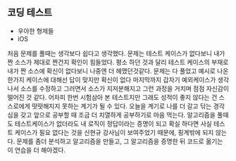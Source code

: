 ## 코딩 테스트
+ 우아한 형제들
+ iOS

처음 문제를 풀때는 생각보다 쉽다고 생각했다. 문제는 테스트 케이스가 없다보니 내가 짠 소스가 제대로 짠건지 확인이 힘들었다.
평소 하던 것과 달리 테스트 케이스의 부재로 내가 짠 소스에 확신이 없다보니 나중엔 더 헤맸던것같다.
문제는 다 풀었고 예시로 나온 한가지 케이스에 대해선 답이 맞지만 확신이 없다 마지막까지 갑자기 예외케이스가 생각나서 소스를 수정하고 그러면서 소스가 지저분해지고 그런 과정을 거치며 점점 자신감이 떨어진 것 같다.
어차피 한번 시험삼아 본 테스트지만 그래도 성적이 좋지 않다는 건 스스로에게 떳떳해지지 못하는 계기가 될 수 있다.
오늘을 계기로 나를 더 갈고 닦는 경각심을 갖고 앞으로 공부할 때 조금 더 치열하게 공부하기로 마음 먹는다.
알고리즘을 풀때도 테스트케이스가 없더라도 내 로직이 정답이라는 증명이 되고 확실 하다면 사실 테스트 케이스가 필요 없다는 것을 신현규 강사님이 보여주었기 때문에, 핑계밖에 되지 않는다.
문제를 좀더 분석하고 알고리즘을 만들고, 그 알고리즘을 증명한 뒤 코드로 옮기는 이 연습을 더 해야겠다.
